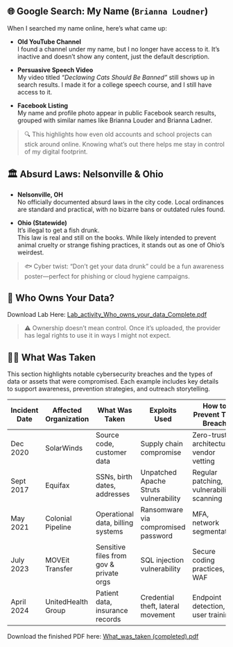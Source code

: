 ## 🌐 Google Search: My Name (`Brianna Loudner`)

When I searched my name online, here’s what came up:

- **Old YouTube Channel**  
  I found a channel under my name, but I no longer have access to it. It’s inactive and doesn’t show any content, just the default description.

- **Persuasive Speech Video**  
  My video titled *“Declawing Cats Should Be Banned”* still shows up in search results. I made it for a college speech course, and I still have access to it.

- **Facebook Listing**  
  My name and profile photo appear in public Facebook search results, grouped with similar names like Brianna Louder and Brianna Ladner.

> 🔍 This highlights how even old accounts and school projects can stick around online. Knowing what’s out there helps me stay in control of my digital footprint.  
## 🏛️ Absurd Laws: Nelsonville & Ohio

- **Nelsonville, OH**  
  No officially documented absurd laws in the city code. Local ordinances are standard and practical, with no bizarre bans or outdated rules found.

- **Ohio (Statewide)**  
  It’s illegal to get a fish drunk.  
  This law is real and still on the books. While likely intended to prevent animal cruelty or strange fishing practices, it stands out as one of Ohio’s weirdest.

> 🐟 Cyber twist: “Don’t get your data drunk” could be a fun awareness poster—perfect for phishing or cloud hygiene campaigns.
## 🧾 Who Owns Your Data? 

Download Lab Here: [Lab_activity_Who_owns_your_data_Complete.pdf](https://github.com/user-attachments/files/22454310/Lab_activity_Who_owns_your_data_Complete.pdf)


> ⚠️ Ownership doesn’t mean control. Once it’s uploaded, the provider has legal rights to use it in ways I might not expect.
## 🕵️‍♀️ What Was Taken

This section highlights notable cybersecurity breaches and the types of data or assets that were compromised. Each example includes key details to support awareness, prevention strategies, and outreach storytelling.

| Incident Date | Affected Organization | What Was Taken | Exploits Used | How to Prevent This Breach | Reference Source |
|---------------|------------------------|----------------|----------------|-----------------------------|------------------|
| Dec 2020      | SolarWinds             | Source code, customer data | Supply chain compromise | Zero-trust architecture, vendor vetting | [CISA.gov](https://www.cisa.gov) |
| Sept 2017     | Equifax                | SSNs, birth dates, addresses | Unpatched Apache Struts vulnerability | Regular patching, vulnerability scanning | [FTC.gov](https://www.ftc.gov) |
| May 2021      | Colonial Pipeline      | Operational data, billing systems | Ransomware via compromised password | MFA, network segmentation | [Cybersecurity Dive](https://www.cybersecuritydive.com) |
| July 2023     | MOVEit Transfer        | Sensitive files from gov & private orgs | SQL injection vulnerability | Secure coding practices, WAF | [KrebsOnSecurity](https://krebsonsecurity.com) |
| April 2024    | UnitedHealth Group     | Patient data, insurance records | Credential theft, lateral movement | Endpoint detection, user training | [HealthITSecurity](https://healthitsecurity.com) |  

Download the finished PDF here: [What_was_taken (completed).pdf](https://github.com/user-attachments/files/22454602/What_was_taken.completed.pdf)

